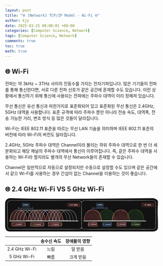 ```yaml
---
layout: post
title: "🌐 [Network] TCP/IP Model - Wi-Fi 🌐"
author: kjy
date: 2025-03-25 08:00:01 +09:00
categories: [Computer Science, Network]
tags: [Computer Science, Network]
comments: true
toc: true
math: true
---
```


## 🌐 Wi-Fi

전파는 약 3kHz ~ 3THz 사이의 진동수를 가지는 전자기파입니다. 많은 기기들이 전파를 통해 통신한다면, 서로 다른 전파 신호가 같은 공간에 혼재할 수도 있습니다. 이런 상황에서 통신하기 위해 통신에 사용되는 전파에는 주파수 대역이 미리 정해져 있습니다.

무선 통신은 유선 통신과 마찬가지로 표준화되어 있고 표준화된 무선 통신은 2.4GHz, 5GHz 대역을 사용합니다. 표준 규격에 따라 주파수 뿐만 아니라 전송 속도, 대역폭, 전송 가능한 거리, 변조 방식 등 많은 것들이 달라집니다.

Wi-Fi는 IEEE 802.11 표준을 따르는 무선 LAN 기술을 의미하며 IEEE 802.11 표준의 버전에 따라 Wi-Fi의 버전도 달라집니다.

2.4GHz, 5GHz 주파수 대역은 Channel이라 불리는 하위 주파수 대역으로 한 번 더 세분화되고 해당 채널의 주파수 대역에서 통신이 이루어집니다. 즉, 같은 주파수 대역을 사용하는 Wi-Fi라 할지라도 별개의 무선 Network들이 존재할 수 있습니다.

Channel은 일반적으로 자동으로 설정되지만 수동으로 설정할 수도 있으며 같은 공간에서 같으 Wi-Fi를 사용하는 경우 간섭이 없는 Channel을 이용하는 것이 좋습니다.

## 🌐 2.4 GHz Wi-Fi VS 5 GHz Wi-Fi

![](../../assets/img/network/wifi_1.png)

|               | 송수신 속도 | 장애물의 영향 |
| :-----------: | :---------: | :-----------: |
| 2.4 GHz Wi-Fi |    느림     |    덜 받음    |
|  5 GHz Wi-Fi  |    빠름     |   크게 받음   |
